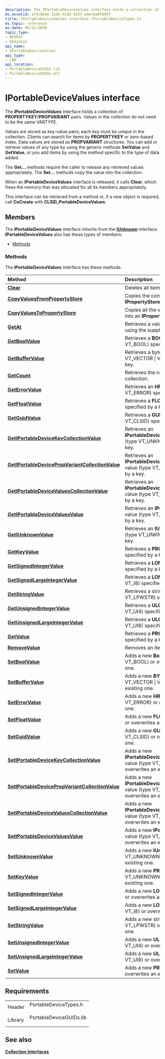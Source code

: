 ```yaml
---
description: The IPortableDeviceValues interface holds a collection of PROPERTYKEY/PROPVARIANT pairs.
ms.assetid: a73cbb4e-15d2-4c8d-9267-aaec9a0fd09f
title: IPortableDeviceValues interface (PortableDeviceTypes.h)
ms.topic: reference
ms.date: 05/31/2018
topic_type: 
- APIRef
- kbSyntax
api_name: 
- IPortableDeviceValues
api_type: 
- COM
api_location: 
- PortableDeviceGUIDs.lib
- PortableDeviceGUIDs.dll
---
```


# IPortableDeviceValues interface

The **IPortableDeviceValues** interface holds a collection of **PROPERTYKEY**/**PROPVARIANT** pairs. Values in the collection do not need to be the same VARTYPE.

Values are stored as key-value pairs; each key must be unique in the collection. Clients can search for items by **PROPERTYKEY** or zero-based index. Data values are stored as **PROPVARIANT** structures. You can add or retrieve values of any type by using the generic methods **SetValue** and **GetValue**, or you add items by using the method specific to the type of data added.

The **Get...** methods require the caller to release any retrieved values appropriately. The **Set...** methods copy the value into the collection.

When an **IPortableDeviceValues** interface is released, it calls **Clear**, which frees the memory that was allocated for all its members appropriately.

This interface can be retrieved from a method or, if a new object is required, call **CoCreate** with **CLSID\_PortableDeviceValues**.

## Members

The **IPortableDeviceValues** interface inherits from the [**IUnknown**](/windows/desktop/api/unknwn/nn-unknwn-iunknown) interface. **IPortableDeviceValues** also has these types of members:

-   [Methods](#methods)

### Methods

The **IPortableDeviceValues** interface has these methods.



| Method                                                                                                                     | Description                                                                                                            |
|:---------------------------------------------------------------------------------------------------------------------------|:-----------------------------------------------------------------------------------------------------------------------|
| [**Clear**](iportabledevicevalues-clear.md)                                                                               | Deletes all items from the collection.<br/>                                                                      |
| [**CopyValuesFromPropertyStore**](iportabledevicevalues-copyvaluesfrompropertystore.md)                                   | Copies the contents of an **IPropertyStore** into the collection.<br/>                                           |
| [**CopyValuesToPropertyStore**](iportabledevicevalues-copyvaluestopropertystore.md)                                       | Copies all the values from a collection into an **IPropertyStore** interface.<br/>                               |
| [**GetAt**](iportabledevicevalues-getat.md)                                                                               | Retrieves a value from the collection using the supplied zero-based index.<br/>                                  |
| [**GetBoolValue**](iportabledevicevalues-getboolvalue.md)                                                                 | Retrieves a **BOOL** value (type VT\_BOOL) specified by a key.<br/>                                              |
| [**GetBufferValue**](iportabledevicevalues-getbuffervalue.md)                                                             | Retrieves a byte array value (type VT\_VECTOR \| VT\_UI1) specified by a key.<br/>                               |
| [**GetCount**](iportabledevicevalues-getcount.md)                                                                         | Retrieves the number of items in the collection.<br/>                                                            |
| [**GetErrorValue**](iportabledevicevalues-geterrorvalue.md)                                                               | Retrieves an **HRESULT** value (type VT\_ERROR) specified by a key.<br/>                                         |
| [**GetFloatValue**](iportabledevicevalues-getfloatvalue.md)                                                               | Retrieves a **FLOAT** value (type VT\_R4) specified by a key.<br/>                                               |
| [**GetGuidValue**](iportabledevicevalues-getguidvalue.md)                                                                 | Retrieves a **GUID** value (type VT\_CLSID) specified by a key.<br/>                                             |
| [**GetIPortableDeviceKeyCollectionValue**](iportabledevicevalues-getiportabledevicekeycollectionvalue.md)                 | Retrieves an **IPortableDeviceKeyCollection** value (type VT\_UNKNOWN) specified by a key.<br/>                  |
| [**GetIPortableDevicePropVariantCollectionValue**](iportabledevicevalues-getiportabledevicepropvariantcollectionvalue.md) | Retrieves an **IPortableDevicePropVariantCollection** value (type VT\_UNKNOWN) specified by a key.<br/>          |
| [**GetIPortableDeviceValuesCollectionValue**](iportabledevicevalues-getiportabledevicevaluescollectionvalue.md)           | Retrieves an **IPortableDeviceValuesCollection** value (type VT\_UNKNOWN) specified by a key.<br/>               |
| [**GetIPortableDeviceValuesValue**](iportabledevicevalues-getiportabledevicevaluesvalue.md)                               | Retrieves an **IPortableDeviceValues** value (type VT\_UNKNOWN) specified by a key.<br/>                         |
| [**GetIUnknownValue**](iportabledevicevalues-getiunknownvalue.md)                                                         | Retrieves an **IUnknown** interface value (type VT\_UNKNOWN) specified by a key.<br/>                            |
| [**GetKeyValue**](iportabledevicevalues-getkeyvalue.md)                                                                   | Retrieves a **PROPERTYKEY** value specified by a key.<br/>                                                       |
| [**GetSignedIntegerValue**](iportabledevicevalues-getsignedintegervalue.md)                                               | Retrieves a **LONG** value (type VT\_I4) specified by a key.<br/>                                                |
| [**GetSignedLargeIntegerValue**](iportabledevicevalues-getsignedlargeintegervalue.md)                                     | Retrieves a **LONGLONG** value (type VT\_I8) specified by a key.<br/>                                            |
| [**GetStringValue**](iportabledevicevalues-getstringvalue.md)                                                             | Retrieves a string value (type VT\_LPWSTR) specified by a key.<br/>                                              |
| [**GetUnsignedIntegerValue**](iportabledevicevalues-getunsignedintegervalue.md)                                           | Retrieves a **ULONG** value (type VT\_UI4) specified by a key.<br/>                                              |
| [**GetUnsignedLargeIntegerValue**](iportabledevicevalues-getunsignedlargeintegervalue.md)                                 | Retrieves a **ULONGLONG** value (type VT\_UI8) specified by a key.<br/>                                          |
| [**GetValue**](iportabledevicevalues-getvalue.md)                                                                         | Retrieves a **PROPVARIANT** value specified by a key.<br/>                                                       |
| [**RemoveValue**](iportabledevicevalues-removevalue.md)                                                                   | Removes an item from the collection.<br/>                                                                        |
| [**SetBoolValue**](iportabledevicevalues-setboolvalue.md)                                                                 | Adds a new **Boolean** value (type VT\_BOOL) or overwrites an existing one.<br/>                                 |
| [**SetBufferValue**](iportabledevicevalues-setbuffervalue.md)                                                             | Adds a new **BYTE**\* value (type VT\_VECTOR \| VT\_UI1) or overwrites an existing one.<br/>                     |
| [**SetErrorValue**](iportabledevicevalues-seterrorvalue.md)                                                               | Adds a new **HRESULT** value (type VT\_ERROR) or overwrites an existing one.<br/>                                |
| [**SetFloatValue**](iportabledevicevalues-setfloatvalue.md)                                                               | Adds a new **FLOAT** value (type VT\_R4) or overwrites an existing one.<br/>                                     |
| [**SetGuidValue**](iportabledevicevalues-setguidvalue.md)                                                                 | Adds a new **GUID** value (type VT\_CLSID) or overwrites an existing one.<br/>                                   |
| [**SetIPortableDeviceKeyCollectionValue**](iportabledevicevalues-setiportabledevicekeycollectionvalue.md)                 | Adds a new **IPortableDeviceKeyCollectionValue** value (type VT\_UNKNOWN) or overwrites an existing one.<br/>    |
| [**SetIPortableDevicePropVariantCollectionValue**](iportabledevicevalues-setiportabledevicepropvariantcollectionvalue.md) | Adds a new **IPortableDevicePropVariantCollection** value (type VT\_UNKNOWN) or overwrites an existing one.<br/> |
| [**SetIPortableDeviceValuesCollectionValue**](iportabledevicevalues-setiportabledevicevaluescollectionvalue.md)           | Adds a new **IPortableDeviceValuesCollection** value (type VT\_UNKNOWN) or overwrites an existing one.<br/>      |
| [**SetIPortableDeviceValuesValue**](iportabledevicevalues-setiportabledevicevaluesvalue.md)                               | Adds a new **IPortableDeviceValues** value (type VT\_UNKNOWN) or overwrites an existing one.<br/>                |
| [**SetIUnknownValue**](iportabledevicevalues-setiunknownvalue.md)                                                         | Adds a new **IUnknown** value (type VT\_UNKNOWN) or overwrites an existing one.<br/>                             |
| [**SetKeyValue**](iportabledevicevalues-setkeyvalue.md)                                                                   | Adds a new **PROPERTYKEY** (type VT\_UNKNOWN) value or overwrites an existing one.<br/>                          |
| [**SetSignedIntegerValue**](iportabledevicevalues-setsignedintegervalue.md)                                               | Adds a new **LONG** value (type VT\_I4) or overwrites an existing one.<br/>                                      |
| [**SetSignedLargeIntegerValue**](iportabledevicevalues-setsignedlargeintegervalue.md)                                     | Adds a new **LONGLONG** value (type VT\_I8) or overwrites an existing one.<br/>                                  |
| [**SetStringValue**](iportabledevicevalues-setstringvalue.md)                                                             | Adds a new string value (type VT\_LPWSTR) or overwrites an existing one.<br/>                                    |
| [**SetUnsignedIntegerValue**](iportabledevicevalues-setunsignedintegervalue.md)                                           | Adds a new **ULONG** value (type VT\_UI4) or overwrites an existing one.<br/>                                    |
| [**SetUnsignedLargeIntegerValue**](iportabledevicevalues-setunsignedlargeintegervalue.md)                                 | Adds a new **ULONGLONG** value (type VT\_UI8) or overwrites an existing one.<br/>                                |
| [**SetValue**](iportabledevicevalues-setvalue.md)                                                                         | Adds a new **PROPVARIANT** value or overwrites an existing one.<br/>                                             |



 

## Requirements



|                    |                                                                                                    |
|--------------------|----------------------------------------------------------------------------------------------------|
| Header<br/>  | <dl> <dt>PortableDeviceTypes.h</dt> </dl>   |
| Library<br/> | <dl> <dt>PortableDeviceGUIDs.lib</dt> </dl> |



## See also

<dl> <dt>

[**Collection Interfaces**](collection-interfaces.md)
</dt> </dl>

 

